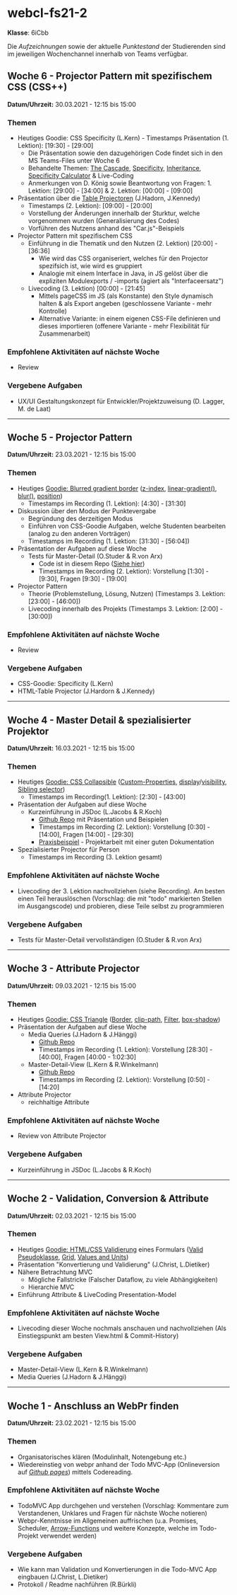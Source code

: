 # webcl-fs21-2
**Klasse**: 6iCbb

Die *Aufzeichnungen* sowie der aktuelle *Punktestand* der Studierenden sind im jeweiligen Wochenchannel innerhalb von Teams verfügbar.

## Woche 6 - Projector Pattern mit spezifischem CSS (CSS++)
**Datum/Uhrzeit:** 30.03.2021 - 12:15 bis 15:00

### Themen
- Heutiges Goodie: CSS Specificity (L.Kern) - Timestamps Präsentation (1. Lektion): [19:30] - [29:00]
  - Die Präsentation sowie den dazugehörigen Code findet sich in den MS Teams-Files unter Woche 6
  - Behandelte Themen: [The Cascade](https://developer.mozilla.org/en-US/docs/Learn/CSS/Building_blocks/Cascade_and_inheritance#the_cascade), [Specificity](https://developer.mozilla.org/en-US/docs/Learn/CSS/Building_blocks/Cascade_and_inheritance#specificity), [Inheritance](https://developer.mozilla.org/en-US/docs/Learn/CSS/Building_blocks/Cascade_and_inheritance#inheritance), [Specificity Calculator](https://specificity.keegan.st/) & Live-Coding
  - Anmerkungen von D. König sowie Beantwortung von Fragen: 1. Lektion: [29:00] - [34:00] & 2. Lektion: [00:00] - [09:00]
- Präsentation über die [Table Projectoren](https://github.com/WebEngineering-FHNW/webcl-fs21-2/pull/9/files) (J.Hadorn, J.Kennedy)
  - Timestamps (2. Lektion): [09:00] - [20:00]
  - Vorstellung der Änderungen innerhalb der Sturktur, welche vorgenommen wurden (Generalisierung des Codes)
  - Vorführen des Nutzens anhand des "Car.js"-Beispiels
- Projector Pattern mit spezifischem CSS
  - Einführung in die Thematik und den Nutzen (2. Lektion) [20:00] - [36:36]
    - Wie wird das CSS organiseriert, welches für den Projector spezifsich ist, wie wird es gruppiert
    - Analogie mit einem Interface in Java, in JS gelöst über die expliziten Modulexports / -imports (agiert als "Interfaceersatz")
  - Livecoding (3. Lektion) [00:00] - [21:45]
    - Mittels pageCSS im JS (als Konstante) den Style dynamisch halten & als Export angeben (geschlossene Variante - mehr Kontrolle)
    - Alternative Variante: in einem eigenen CSS-File definieren und dieses importieren (offenere Variante - mehr Flexibilität für Zusammenarbeit)
### Empfohlene Aktivitäten auf nächste Woche
- Review

### Vergebene Aufgaben
- UX/UI Gestaltungskonzept für Entwickler/Projektzuweisung (D. Lagger, M. de Laat)

---

## Woche 5 - Projector Pattern
**Datum/Uhrzeit:** 23.03.2021 - 12:15 bis 15:00

### Themen
- Heutiges [Goodie: Blurred gradient border](./week5/BackBlur.html) ([z-index](https://developer.mozilla.org/de/docs/Web/CSS/z-index), [linear-gradient()](https://developer.mozilla.org/de/docs/Web/CSS/linear-gradient()), [blur()](https://developer.mozilla.org/en-US/docs/Web/CSS/filter-function/blur()), [position](https://developer.mozilla.org/de/docs/Web/CSS/position))
  - Timestamps im Recording (1. Lektion): [4:30] - [31:30]
- Diskussion über den Modus der Punktevergabe
  - Begründung des derzeitigen Modus
  - Einführen von CSS-Goodie Aufgaben, welche Studenten bearbeiten (analog zu den anderen Vorträgen)
  - Timestamps im Recording (1. Lektion: [31:30] - [56:04])
- Präsentation der Aufgaben auf diese Woche
    - Tests für Master-Detail (O.Studer & R.von Arx)
        - Code ist in diesem Repo ([Siehe hier](./week5/person/personTest.js))
        - Timestamps im Recording (2. Lektion): Vorstellung [1:30] - [9:30], Fragen [9:30] - [19:00]
- Projector Pattern
  - Theorie (Problemstellung, Lösung, Nutzen) (Timestamps 3. Lektion: [23:00] - [46:00])
  - Livecoding innerhalb des Projekts (Timestamps 3. Lektion: [2:00] - [30:00])
### Empfohlene Aktivitäten auf nächste Woche
- Review

### Vergebene Aufgaben
- CSS-Goodie: Specificity (L.Kern)
- HTML-Table Projector (J.Hardorn & J.Kennedy)

---

## Woche 4 - Master Detail & spezialisierter Projektor
**Datum/Uhrzeit:** 16.03.2021 - 12:15 bis 15:00

### Themen
- Heutiges [Goodie: CSS Collapsible](./week4/Goodie-4-CSSCollapse.html) ([Custom-Properties](https://developer.mozilla.org/en-US/docs/Web/CSS/--*), [display](https://developer.mozilla.org/de/docs/Web/CSS/display)/[visibility](https://developer.mozilla.org/de/docs/Web/CSS/visibility), [Sibling selector](https://developer.mozilla.org/de/docs/Web/CSS/Adjacent_sibling_combinator))
  - Timestamps im Recording(1. Lektion): [2:30] - [43:00]
- Präsentation der Aufgaben auf diese Woche
    - Kurzeinführung in JSDoc (L.Jacobs & R.Koch)
        - [Github Repo](https://github.com/leonievaynie/JSDoc) mit Präsentation und Beispielen
        - Timestamps im Recording (2. Lektion): Vorstellung [0:30] - [14:00], Fragen [14:00] - [29:30]
        - [Praxisbeispiel](https://github.com/mattwolf-corporation/ip6_lambda-calculus-in-js) - Projektarbeit mit einer guten Dokumentation
- Spezialisierter Projector für Person
  - Timestamps im Recording (3. Lektion gesamt)

### Empfohlene Aktivitäten auf nächste Woche
- Livecoding der 3. Lektion nachvollziehen (siehe Recording). Am besten einen Teil herauslöschen (Vorschlag: die mit "todo" markierten Stellen im Ausgangscode) und probieren, diese Teile selbst zu programmieren

### Vergebene Aufgaben
- Tests für Master-Detail vervollständigen (O.Studer & R.von Arx)

---

## Woche 3 - Attribute Projector
**Datum/Uhrzeit:** 09.03.2021 - 12:15 bis 15:00

### Themen
- Heutiges [Goodie: CSS Triangle](./week3/CSSTriangle.html) ([Border](https://developer.mozilla.org/de/docs/Web/CSS/border), [clip-path](https://developer.mozilla.org/de/docs/Web/CSS/clip-path), [Filter](https://developer.mozilla.org/de/docs/Web/CSS/filter), [box-shadow](https://developer.mozilla.org/de/docs/Web/CSS/box-shadow))
- Präsentation der Aufgaben auf diese Woche
    - Media Queries (J.Hadorn & J.Hänggi)
        - [Github Repo](https://github.com/Hazzeldorn/MediaQueriesSummary)
        - Timestamps im Recording (1. Lektion): Vorstellung [28:30] - [40:00], Fragen [40:00 - 1:02:30]
    - Master-Detail-View (L.Kern & R.Winkelmann)
        - [Github Repo](https://github.com/lukecore/webcl-fs21-2/tree/master-detail-view)
        - Timestamps im Recording (2. Lektion): Vorstellung [0:50] - [14:20]
- Attribute Projector
    - reichhaltige Attribute

### Empfohlene Aktivitäten auf nächste Woche
- Review von Attribute Projector

### Vergebene Aufgaben
- Kurzeinführung in JSDoc (L.Jacobs & R.Koch)

---

## Woche 2 - Validation, Conversion & Attribute
**Datum/Uhrzeit:** 02.03.2021 - 12:15 bis 15:00
### Themen
- Heutiges [Goodie: HTML/CSS Validierung](./week2/CSSValidation.html) eines Formulars ([Valid Pseudoklasse](https://developer.mozilla.org/en-US/docs/Web/CSS/:valid), [Grid](https://developer.mozilla.org/de/docs/Web/CSS/CSS_Grid_Layout), [Values and Units](https://developer.mozilla.org/de/docs/Learn/CSS/Building_blocks/Values_and_units))
- Präsentation "Konvertierung und Validierung" (J.Christ, L.Dietiker)
- Nähere Betrachtung MVC
    - Mögliche Fallstricke (Falscher Dataflow, zu viele Abhängigkeiten)
    - Hierarchie MVC
- Einführung Attribute & LiveCoding Presentation-Model

### Empfohlene Aktivitäten auf nächste Woche
- Livecoding dieser Woche nochmals anschauen und nachvollziehen (Als Einstiegspunkt am besten View.html & Commit-History)

### Vergebene Aufgaben
- Master-Detail-View (L.Kern & R.Winkelmann)
- Media Queries (J.Hadorn & J.Hänggi)

---

## Woche 1 - Anschluss an WebPr finden
**Datum/Uhrzeit:** 23.02.2021 - 12:15 bis 15:00
### Themen
- Organisatorisches klären (Modulinhalt, Notengebung etc.)
- Wiedereinstieg von webpr anhand der Todo MVC-App (Onlineversion auf [*Github pages*](https://webengineering-fhnw.github.io/webcl-fs21-2/week1/todo/View.html)) mittels Codereading.

### Empfohlene Aktivitäten auf nächste Woche
- TodoMVC App durchgehen und verstehen (Vorschlag: Kommentare zum Verstandenen, Unklares und Fragen für nächste Woche notieren)
- Webpr-Kenntnisse im Allgemeinen auffrischen (u.a. Promises, Scheduler, [Arrow-Functions](https://developer.mozilla.org/en-US/docs/Web/JavaScript/Reference/Functions/Arrow_functions) und weitere Konzepte, welche im Todo-Projekt verwendet werden)

### Vergebene Aufgaben
- Wie kann man Validation und Konvertierungen in die Todo-MVC App eingbauen (J.Christ, L.Dietiker)
- Protokoll / Readme nachführen (R.Bürkli)